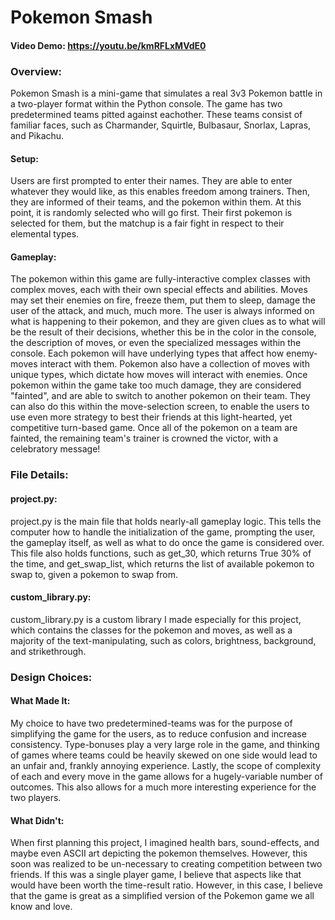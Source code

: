 # Pokemon Smash
#### Video Demo:  https://youtu.be/kmRFLxMVdE0
### Overview:
Pokemon Smash is a mini-game that simulates a real 3v3 Pokemon battle in a two-player format within the Python console. The game has two predetermined teams pitted against eachother. These teams consist of familiar faces, such as Charmander, Squirtle, Bulbasaur, Snorlax, Lapras, and Pikachu.
#### Setup:
Users are first prompted to enter their names. They are able to enter whatever they would like, as this enables freedom among trainers. Then, they are informed of their teams, and the pokemon within them. At this point, it is randomly selected who will go first. Their first pokemon is selected for them, but the matchup is a fair fight in respect to their elemental types.
#### Gameplay:
The pokemon within this game are fully-interactive complex classes with complex moves, each with their own special effects and abilities. Moves may set their enemies on fire, freeze them, put them to sleep, damage the user of the attack, and much, much more. The user is always informed on what is happening to their pokemon, and they are given clues as to what will be the result of their decisions, whether this be in the color in the console, the description of moves, or even the specialized messages within the console. Each pokemon will have underlying types that affect how enemy-moves interact with them. Pokemon also have a collection of moves with unique types, which dictate how moves will interact with enemies. Once pokemon within the game take too much damage, they are considered "fainted", and are able to switch to another pokemon on their team. They can also do this within the move-selection screen, to enable the users to use even more strategy to best their friends at this light-hearted, yet competitive turn-based game. Once all of the pokemon on a team are fainted, the remaining team's trainer is crowned the victor, with a celebratory message!
### File Details:
#### project.py:
project.py is the main file that holds nearly-all gameplay logic. This tells the computer how to handle the initialization of the game, prompting the user, the gameplay itself, as well as what to do once the game is considered over. This file also holds functions, such as get_30, which returns True 30% of the time, and get_swap_list, which returns the list of available pokemon to swap to, given a pokemon to swap from.
#### custom_library.py:
custom_library.py is a custom library I made especially for this project, which contains the classes for the pokemon and moves, as well as a majority of the text-manipulating, such as colors, brightness, background, and strikethrough.
### Design Choices:
#### What Made It:
My choice to have two predetermined-teams was for the purpose of simplifying the game for the users, as to reduce confusion and increase consistency. Type-bonuses play a very large role in the game, and thinking of games where teams could be heavily skewed on one side would lead to an unfair and, frankly annoying experience. Lastly, the scope of complexity of each and every move in the game allows for a hugely-variable number of outcomes. This also allows for a much more interesting experience for the two players.
#### What Didn't:
When first planning this project, I imagined health bars, sound-effects, and maybe even ASCII art depicting the pokemon themselves. However, this soon was realized to be un-necessary to creating competition between two friends. If this was a single player game, I believe that aspects like that would have been worth the time-result ratio. However, in this case, I believe that the game is great as a simplified version of the Pokemon game we all know and love.
